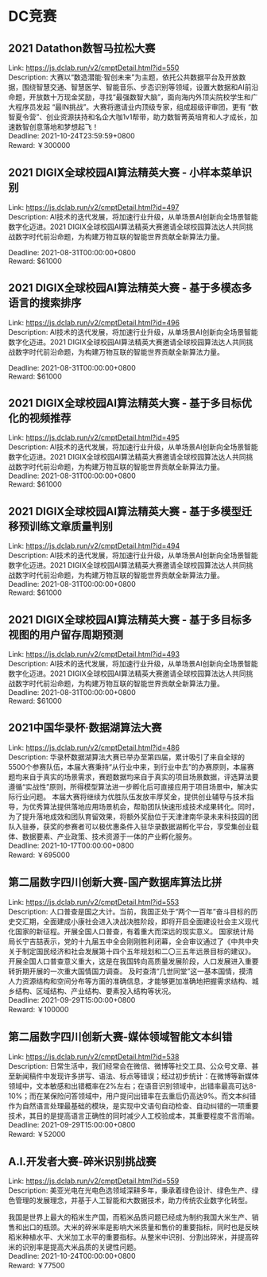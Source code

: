 # DC竞赛



## 2021 Datathon数智马拉松大赛

Link: https://js.dclab.run/v2/cmptDetail.html?id=550  
Description: 大赛以“数造潜能·智创未来”为主题，依托公共数据平台及开放数据，围绕智慧交通、智慧医学、智能音乐、步态识别等领域，设置大数据和AI前沿命题，开放数十万现金奖励，寻找“最强数智大脑”，面向海内外顶尖院校学生和广大程序员发起 “最IN挑战”。大赛将邀请业内顶级专家，组成超级评审团，更有 “数智夏令营”、创业资源扶持和名企大咖1v1帮带，助力数智菁英培育和人才成长，加速数智创意落地和梦想起飞！  
Deadline: 2021-10-24T23:59:59+0800  
Reward: ￥300000  


## 2021 DIGIX全球校园AI算法精英大赛 - 小样本菜单识别

Link: https://js.dclab.run/v2/cmptDetail.html?id=497  
Description: AI技术的迭代发展，将加速行业升级，从单场景AI创新向全场景智能数字化迈进。2021 DIGIX全球校园AI算法精英大赛邀请全球校园算法达人共同挑战数字时代前沿命题，为构建万物互联的智能世界贡献全新算法力量。
  
Deadline: 2021-08-31T00:00:00+0800  
Reward: $61000  


## 2021 DIGIX全球校园AI算法精英大赛 - 基于多模态多语言的搜索排序

Link: https://js.dclab.run/v2/cmptDetail.html?id=496  
Description: AI技术的迭代发展，将加速行业升级，从单场景AI创新向全场景智能数字化迈进。2021 DIGIX全球校园AI算法精英大赛邀请全球校园算法达人共同挑战数字时代前沿命题，为构建万物互联的智能世界贡献全新算法力量。

  
Deadline: 2021-08-31T00:00:00+0800  
Reward: $61000  


## 2021 DIGIX全球校园AI算法精英大赛 - 基于多目标优化的视频推荐

Link: https://js.dclab.run/v2/cmptDetail.html?id=495  
Description: AI技术的迭代发展，将加速行业升级，从单场景AI创新向全场景智能数字化迈进。2021 DIGIX全球校园AI算法精英大赛邀请全球校园算法达人共同挑战数字时代前沿命题，为构建万物互联的智能世界贡献全新算法力量。  
Deadline: 2021-08-31T00:00:00+0800  
Reward: $61000  


## 2021 DIGIX全球校园AI算法精英大赛 - 基于多模型迁移预训练文章质量判别

Link: https://js.dclab.run/v2/cmptDetail.html?id=494  
Description: AI技术的迭代发展，将加速行业升级，从单场景AI创新向全场景智能数字化迈进。2021 DIGIX全球校园AI算法精英大赛邀请全球校园算法达人共同挑战数字时代前沿命题，为构建万物互联的智能世界贡献全新算法力量。  
Deadline: 2021-08-31T00:00:00+0800  
Reward: $61000  


## 2021 DIGIX全球校园AI算法精英大赛 - 基于多目标多视图的用户留存周期预测

Link: https://js.dclab.run/v2/cmptDetail.html?id=493  
Description: AI技术的迭代发展，将加速行业升级，从单场景AI创新向全场景智能数字化迈进。2021 DIGIX全球校园AI算法精英大赛邀请全球校园算法达人共同挑战数字时代前沿命题，为构建万物互联的智能世界贡献全新算法力量。  
Deadline: 2021-08-31T00:00:00+0800  
Reward: $61000  


## 2021中国华录杯·数据湖算法大赛

Link: https://js.dclab.run/v2/cmptDetail.html?id=486  
Description: 华录杯数据湖算法大赛已举办至第四届，累计吸引了来自全球的5500个参赛队伍，本届大赛秉持“从行业中来，到行业中去”的办赛原则，本届赛题均来自于真实的场景需求，赛题数据均来自于真实的项目场景数据，评选算法要遵循“实战性”原则，所得模型算法进一步孵化后可直接应用于项目场景中，解决实际行业问题。
本届大赛将继续为优胜队伍发放丰厚奖金，提供创业辅导与技术指导，为优秀算法提供落地应用场景机会，帮助团队快速形成技术成果转化。同时，为了提升落地成效和团队育留效果，将额外奖励位于天津津南华录未来科技园的团队入驻券，获奖的参赛者可以极优惠条件入驻华录数据湖孵化平台，享受集创业载体、数据要素、产业政策、技术资源于一体的产业孵化服务。  
Deadline: 2021-10-17T00:00:00+0800  
Reward: ￥695000  


## 第二届数字四川创新大赛-国产数据库算法比拼

Link: https://js.dclab.run/v2/cmptDetail.html?id=553  
Description: 人口普查是国之大计。当前，我国正处于“两个一百年”奋斗目标的历史交汇期，全面建成小康社会进入决战决胜阶段，即将开启全面建设社会主义现代化国家的新征程。开展全国人口普查，有着重大而深远的现实意义。
国家统计局局长宁吉喆表示，党的十九届五中全会刚刚胜利闭幕，全会审议通过了《中共中央关于制定国民经济和社会发展第十四个五年规划和二〇三五年远景目标的建议》。开展全国人口普查意义重大，这是在我国转向高质量发展阶段，人口发展进入重要转折期开展的一次重大国情国力调查。
及时查清“几世同堂”这一基本国情，摸清人力资源结构和空间分布等方面的准确信息，才能够更加准确地把握需求结构、城乡结构、区域结构、产业结构、要素投入结构等状况。  
Deadline: 2021-09-29T15:00:00+0800  
Reward: ￥100000  


## 第二届数字四川创新大赛-媒体领域智能文本纠错

Link: https://js.dclab.run/v2/cmptDetail.html?id=538  
Description: 日常生活中，我们经常会在微信、微博等社交工具、公众号文章、甚至新闻稿件中发现许多拼写、语法、标点等错误；经过初步统计：在微博等新媒体领域中，文本敏感和出错概率在2%左右；在语音识别领域中，出错率最高可达8-10%；而在某保险问答领域中，用户提问出错率在去重后仍高达9%。而文本纠错作为自然语言处理最基础的模块，是实现中文语句自动检查、自动纠错的一项重要技术，其目的是提高语言正确性的同时减少人工校验成本，其重要程度不言而喻。  
Deadline: 2021-09-29T15:00:00+0800  
Reward: ￥52000  


## A.I.开发者大赛-碎米识别挑战赛

Link: https://js.dclab.run/v2/cmptDetail.html?id=559  
Description: 美亚光电在光电色选领域深耕多年，秉承着绿色设计、绿色生产、绿色管理的发展理念，并基于人工智能和大数据技术，助力传统农业数字化转型。

我国是世界上最大的稻米生产国，而稻米品质问题已经成为制约我国大米生产、销售和出口的瓶颈。大米的碎米率是影响大米质量和售价的重要指标，同时也是反映稻米种植水平、大米加工水平的重要指标。从整米中识别、分割出碎米，并提高碎米的识别率是提高大米品质的关键性问题。  
Deadline: 2021-10-24T00:00:00+0800  
Reward: ￥77500  

